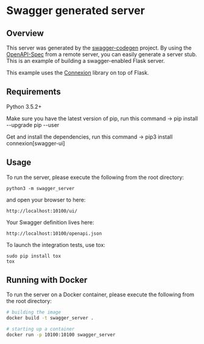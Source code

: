 # Swagger generated server

## Overview
This server was generated by the [swagger-codegen](https://github.com/swagger-api/swagger-codegen) project. By using the
[OpenAPI-Spec](https://github.com/swagger-api/swagger-core/wiki) from a remote server, you can easily generate a server stub.  This
is an example of building a swagger-enabled Flask server.

This example uses the [Connexion](https://github.com/zalando/connexion) library on top of Flask.

## Requirements
Python 3.5.2+

Make sure you have the latest version of pip, run this command -> pip install --upgrade pip --user

Get and install the dependencies, run this command -> pip3 install connexion[swagger-ui]


## Usage
To run the server, please execute the following from the root directory:

```
python3 -m swagger_server
```

and open your browser to here:

```
http://localhost:10100/ui/
```

Your Swagger definition lives here:

```
http://localhost:10100/openapi.json
```

To launch the integration tests, use tox:
```
sudo pip install tox
tox
```

## Running with Docker

To run the server on a Docker container, please execute the following from the root directory:

```bash
# building the image
docker build -t swagger_server .

# starting up a container
docker run -p 10100:10100 swagger_server
```

